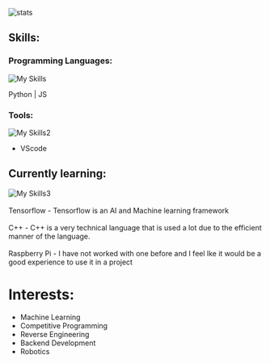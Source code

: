 ![stats](https://github-readme-stats.vercel.app/api?username=Akhil353&theme=transparent&show_icons=true)
<h2>Skills:</h2>
<h3 align="left">Programming Languages:</h3>

![My Skills](https://skillicons.dev/icons?i=py,js)

Python |   JS   

<h3 align="left">Tools:</h3>

![My Skills2](https://skillicons.dev/icons?i=vscode)
- VScode
<h2>  Currently learning:</h2>

![My Skills3](https://skillicons.dev/icons?i=tensorflow,java,raspberrypi)
<br/><br/>
Tensorflow - Tensorflow is an AI and Machine learning framework
<br/><br/>
C++ - C++ is a very technical language that is used a lot due to the efficient manner of the language.
<br/><br/>
Raspberry Pi - I have not worked with one before and I feel lke it would be a good experience to use it in a project
# Interests:
- Machine Learning
- Competitive Programming
- Reverse Engineering
- Backend Development
- Robotics

